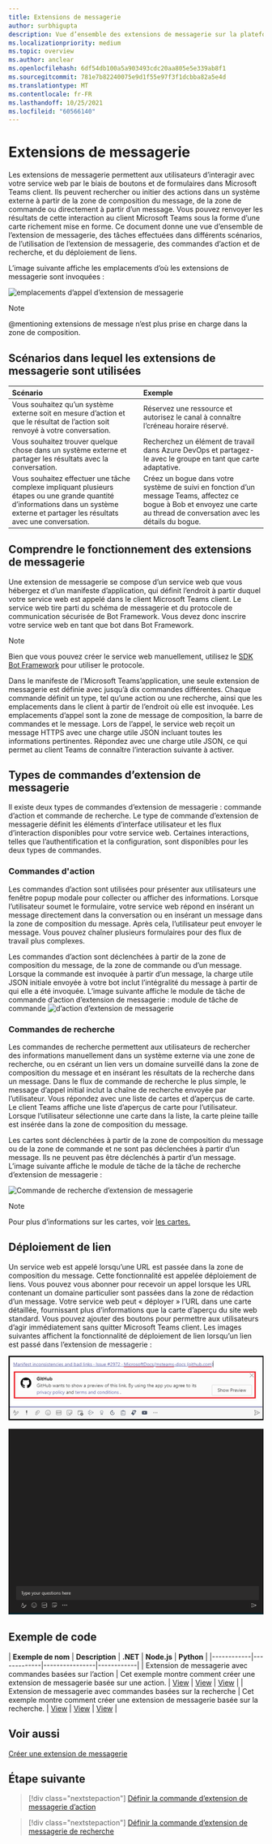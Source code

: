 ```yaml
---
title: Extensions de messagerie
author: surbhigupta
description: Vue d’ensemble des extensions de messagerie sur la plateforme Microsoft Teams messagerie
ms.localizationpriority: medium
ms.topic: overview
ms.author: anclear
ms.openlocfilehash: 6df54db100a5a903493cdc20aa805e5e339ab8f1
ms.sourcegitcommit: 781e7b82240075e9d1f55e97f3f1dcbba82a5e4d
ms.translationtype: MT
ms.contentlocale: fr-FR
ms.lasthandoff: 10/25/2021
ms.locfileid: "60566140"
---
```

# <a name="messaging-extensions"></a>Extensions de messagerie

Les extensions de messagerie permettent aux utilisateurs d’interagir avec votre service web par le biais de boutons et de formulaires dans Microsoft Teams client. Ils peuvent rechercher ou initier des actions dans un système externe à partir de la zone de composition du message, de la zone de commande ou directement à partir d’un message. Vous pouvez renvoyer les résultats de cette interaction au client Microsoft Teams sous la forme d’une carte richement mise en forme. Ce document donne une vue d’ensemble de l’extension de messagerie, des tâches effectuées dans différents scénarios, de l’utilisation de l’extension de messagerie, des commandes d’action et de recherche, et du déploiement de liens.

L’image suivante affiche les emplacements d’où les extensions de messagerie sont invoquées :

![emplacements d’appel d’extension de messagerie](~/assets/images/messaging-extension-invoke-locations.png)

> [!NOTE]
> @mentioning extensions de message n’est plus prise en charge dans la zone de composition.

## <a name="scenarios-where-messaging-extensions-are-used"></a>Scénarios dans lequel les extensions de messagerie sont utilisées

| Scénario | Exemple |
|:-----------------|:-----------------|
|Vous souhaitez qu’un système externe soit en mesure d’action et que le résultat de l’action soit renvoyé à votre conversation.|Réservez une ressource et autorisez le canal à connaître l’créneau horaire réservé.|
|Vous souhaitez trouver quelque chose dans un système externe et partager les résultats avec la conversation.|Recherchez un élément de travail dans Azure DevOps et partagez-le avec le groupe en tant que carte adaptative.|
|Vous souhaitez effectuer une tâche complexe impliquant plusieurs étapes ou une grande quantité d’informations dans un système externe et partager les résultats avec une conversation.|Créez un bogue dans votre système de suivi en fonction d’un message Teams, affectez ce bogue à Bob et envoyez une carte au thread de conversation avec les détails du bogue.|

## <a name="understand-how-messaging-extensions-work"></a>Comprendre le fonctionnement des extensions de messagerie

Une extension de messagerie se compose d’un service web que vous hébergez et d’un manifeste d’application, qui définit l’endroit à partir duquel votre service web est appelé dans le client Microsoft Teams client. Le service web tire parti du schéma de messagerie et du protocole de communication sécurisée de Bot Framework. Vous devez donc inscrire votre service web en tant que bot dans Bot Framework. 

> [!NOTE]
> Bien que vous pouvez créer le service web manuellement, utilisez le [SDK Bot Framework](https://github.com/microsoft/botframework-sdk) pour utiliser le protocole.

Dans le manifeste de l’Microsoft Teams’application, une seule extension de messagerie est définie avec jusqu’à dix commandes différentes. Chaque commande définit un type, tel qu’une action ou une recherche, ainsi que les emplacements dans le client à partir de l’endroit où elle est invoquée. Les emplacements d’appel sont la zone de message de composition, la barre de commandes et le message. Lors de l’appel, le service web reçoit un message HTTPS avec une charge utile JSON incluant toutes les informations pertinentes. Répondez avec une charge utile JSON, ce qui permet au client Teams de connaître l’interaction suivante à activer. 

## <a name="types-of-messaging-extension-commands"></a>Types de commandes d’extension de messagerie

Il existe deux types de commandes d’extension de messagerie : commande d’action et commande de recherche. Le type de commande d’extension de messagerie définit les éléments d’interface utilisateur et les flux d’interaction disponibles pour votre service web. Certaines interactions, telles que l’authentification et la configuration, sont disponibles pour les deux types de commandes.

### <a name="action-commands"></a>Commandes d'action

Les commandes d’action sont utilisées pour présenter aux utilisateurs une fenêtre popup modale pour collecter ou afficher des informations. Lorsque l’utilisateur soumet le formulaire, votre service web répond en insérant un message directement dans la conversation ou en insérant un message dans la zone de composition du message. Après cela, l’utilisateur peut envoyer le message. Vous pouvez chaîner plusieurs formulaires pour des flux de travail plus complexes.

Les commandes d’action sont déclenchées à partir de la zone de composition du message, de la zone de commande ou d’un message. Lorsque la commande est invoquée à partir d’un message, la charge utile JSON initiale envoyée à votre bot inclut l’intégralité du message à partir de qui elle a été invoquée. L’image suivante affiche le module de tâche de commande d’action d’extension de messagerie : module de tâche de commande ![ d’action d’extension de messagerie](~/assets/images/task-module.png)

### <a name="search-commands"></a>Commandes de recherche

Les commandes de recherche permettent aux utilisateurs de rechercher des informations manuellement dans un système externe via une zone de recherche, ou en csérant un lien vers un domaine surveillé dans la zone de composition du message et en insérant les résultats de la recherche dans un message. Dans le flux de commande de recherche le plus simple, le message d’appel initial inclut la chaîne de recherche envoyée par l’utilisateur. Vous répondez avec une liste de cartes et d’aperçus de carte. Le client Teams affiche une liste d’aperçus de carte pour l’utilisateur. Lorsque l’utilisateur sélectionne une carte dans la liste, la carte pleine taille est insérée dans la zone de composition du message.

Les cartes sont déclenchées à partir de la zone de composition du message ou de la zone de commande et ne sont pas déclenchées à partir d’un message. Ils ne peuvent pas être déclenchés à partir d’un message.
L’image suivante affiche le module de tâche de la tâche de recherche d’extension de messagerie :

![Commande de recherche d’extension de messagerie](~/assets/images/search-extension.png)

> [!NOTE]
> Pour plus d’informations sur les cartes, voir [les cartes.](../task-modules-and-cards/what-are-cards.md)

## <a name="link-unfurling"></a>Déploiement de lien

Un service web est appelé lorsqu’une URL est passée dans la zone de composition du message. Cette fonctionnalité est appelée déploiement de liens. Vous pouvez vous abonner pour recevoir un appel lorsque les URL contenant un domaine particulier sont passées dans la zone de rédaction d’un message. Votre service web peut « déployer » l’URL dans une carte détaillée, fournissant plus d’informations que la carte d’aperçu du site web standard. Vous pouvez ajouter des boutons pour permettre aux utilisateurs d’agir immédiatement sans quitter Microsoft Teams client.
Les images suivantes affichent la fonctionnalité de déploiement de lien lorsqu’un lien est passé dans l’extension de messagerie :
 
![lien de déploiement](../assets/images/messaging-extension/unfurl-link.png)

![déploiement de lien](../assets/images/messaging-extension/link-unfurl.gif)

## <a name="code-sample"></a>Exemple de code

| **Exemple de nom** | **Description** | **.NET** | **Node.js** | **Python** |
|------------|-------------|----------------|------------|
| Extension de messagerie avec commandes basées sur l’action | Cet exemple montre comment créer une extension de messagerie basée sur une action. | [View](https://github.com/microsoft/BotBuilder-Samples/tree/master/samples/csharp_dotnetcore/51.teams-messaging-extensions-action) | [View](https://github.com/microsoft/BotBuilder-Samples/tree/master/samples/javascript_nodejs/51.teams-messaging-extensions-action) | [View](https://github.com/microsoft/BotBuilder-Samples/tree/main/samples/python/51.teams-messaging-extensions-action) |
| Extension de messagerie avec commandes basées sur la recherche | Cet exemple montre comment créer une extension de messagerie basée sur la recherche. | [View](https://github.com/microsoft/BotBuilder-Samples/tree/master/samples/csharp_dotnetcore/50.teams-messaging-extensions-search) | [View](https://github.com/microsoft/BotBuilder-Samples/tree/master/samples/javascript_nodejs/50.teams-messaging-extensions-search) | [View](https://github.com/microsoft/BotBuilder-Samples/tree/main/samples/python/50.teams-messaging-extension-search) |

## <a name="see-also"></a>Voir aussi

[Créer une extension de messagerie](../build-your-first-app/build-messaging-extension.md)


## <a name="next-step"></a>Étape suivante

> [!div class="nextstepaction"]
> [Définir la commande d’extension de messagerie d’action](~/messaging-extensions/how-to/action-commands/define-action-command.md)

> [!div class="nextstepaction"]
> [Définir la commande d’extension de messagerie de recherche](~/messaging-extensions/how-to/search-commands/define-search-command.md)
